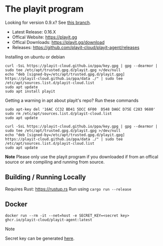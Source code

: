 # The playit program

Looking for version 0.9.x? See [this branch](https://github.com/playit-cloud/playit-agent/tree/v0.9).

* Latest Release: 0.16.X
* Offical Website: https://playit.gg
* Offical Downloads: https://playit.gg/download
* Releases: https://github.com/playit-cloud/playit-agent/releases

Installing on ubuntu or debian

```
curl -SsL https://playit-cloud.github.io/ppa/key.gpg | gpg --dearmor | sudo tee /etc/apt/trusted.gpg.d/playit.gpg >/dev/null
echo "deb [signed-by=/etc/apt/trusted.gpg.d/playit.gpg] https://playit-cloud.github.io/ppa/data ./" | sudo tee /etc/apt/sources.list.d/playit-cloud.list
sudo apt update
sudo apt install playit
```

Getting a warning in apt about playit's repo? Run these commands

```
sudo apt-key del '16AC CC32 BD41 5DCC 6F00  D548 DA6C D75E C283 9680'
sudo rm /etc/apt/sources.list.d/playit-cloud.list
sudo apt update

curl -SsL https://playit-cloud.github.io/ppa/key.gpg | gpg --dearmor | sudo tee /etc/apt/trusted.gpg.d/playit.gpg >/dev/null
echo "deb [signed-by=/etc/apt/trusted.gpg.d/playit.gpg] https://playit-cloud.github.io/ppa/data ./" | sudo tee /etc/apt/sources.list.d/playit-cloud.list
sudo apt update
```

**Note**
Please only use the playit program if you downloaded if from an offical source or are compiling and running from source.

## Building / Running Locally

Requires Rust: https://rustup.rs
Run using `cargo run --release`

## Docker

```
docker run --rm -it --net=host -e SECRET_KEY=<secret key> ghcr.io/playit-cloud/playit-agent:latest
```

> [!NOTE]
> Secret key can be generated [here](https://playit.gg/account/agents/new-docker).
